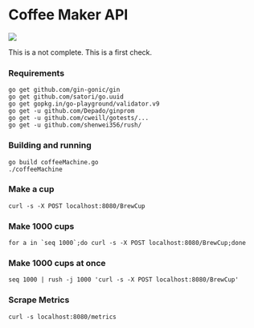 # Coffee Maker API

![](https://github.com/todd1794/test/coffeemaker.png)

This is a not complete. This is a first check.


### Requirements

```
go get github.com/gin-gonic/gin
go get github.com/satori/go.uuid
go get gopkg.in/go-playground/validator.v9
go get -u github.com/Depado/ginprom
go get -u github.com/cweill/gotests/...
go get -u github.com/shenwei356/rush/
```

### Building and running

```
go build coffeeMachine.go 
./coffeeMachine
```


### Make a cup

```
curl -s -X POST localhost:8080/BrewCup
```

### Make 1000 cups

```
for a in `seq 1000`;do curl -s -X POST localhost:8080/BrewCup;done
```

### Make 1000 cups at once

```
seq 1000 | rush -j 1000 'curl -s -X POST localhost:8080/BrewCup'
```

### Scrape Metrics

```
curl -s localhost:8080/metrics
```

